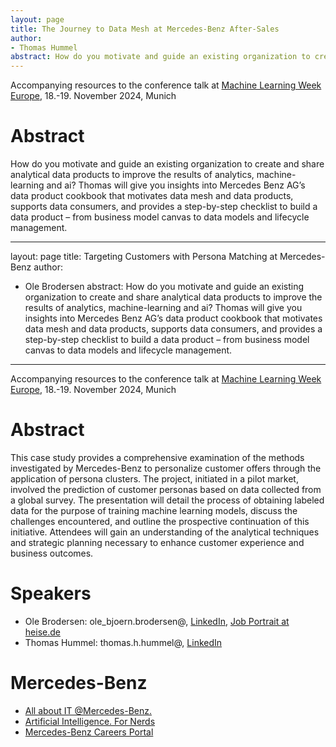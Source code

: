 ```yaml
---
layout: page
title: The Journey to Data Mesh at Mercedes-Benz After-Sales
author:
- Thomas Hummel
abstract: How do you motivate and guide an existing organization to create and share analytical data products to improve the results of analytics, machine-learning and ai? Thomas will give you insights into Mercedes Benz AG’s data product cookbook that motivates data mesh and data products, supports data consumers, and provides a step-by-step checklist to build a data product – from business model canvas to data models and lifecycle management.
---
```

Accompanying resources to the conference talk at [Machine Learning Week Europe](https://machinelearningweek.eu/), 18.-19. November 2024, Munich

# Abstract
How do you motivate and guide an existing organization to create and share analytical data products to improve the results of analytics, machine-learning and ai? Thomas will give you insights into Mercedes Benz AG’s data product cookbook that motivates data mesh and data products, supports data consumers, and provides a step-by-step checklist to build a data product – from business model canvas to data models and lifecycle management.

---
layout: page
title: Targeting Customers with Persona Matching at Mercedes-Benz
author:
- Ole Brodersen
abstract: How do you motivate and guide an existing organization to create and share analytical data products to improve the results of analytics, machine-learning and ai? Thomas will give you insights into Mercedes Benz AG’s data product cookbook that motivates data mesh and data products, supports data consumers, and provides a step-by-step checklist to build a data product – from business model canvas to data models and lifecycle management.
---
Accompanying resources to the conference talk at [Machine Learning Week Europe](https://machinelearningweek.eu/), 18.-19. November 2024, Munich

# Abstract
This case study provides a comprehensive examination of the methods investigated by Mercedes-Benz to personalize customer offers through the application of persona clusters. The project, initiated in a pilot market, involved the prediction of customer personas based on data collected from a global survey. The presentation will detail the process of obtaining labeled data for the purpose of training machine learning models, discuss the challenges encountered, and outline the prospective continuation of this initiative. Attendees will gain an understanding of the analytical techniques and strategic planning necessary to enhance customer experience and business outcomes.

# Speakers
* Ole Brodersen: ole_bjoern.brodersen@, [LinkedIn](https://www.linkedin.com/in/brodersen-ole), [Job Portrait at heise.de](https://www.heise.de/hintergrund/Jobs-in-the-automotive-industry-Machine-Learning-Engineer-9286444.html 
)
* Thomas Hummel: thomas.h.hummel@, [LinkedIn](https://www.linkedin.com/in/hummelthomas)

# Mercedes-Benz
* [All about IT @Mercedes-Benz.](https://mb4.me/all-about-it)
* [Artificial Intelligence. For Nerds](https://group.mercedes-benz.com/careers/about-us/artificial-intelligence/for-nerds/)
* [Mercedes-Benz Careers Portal](https://group.mercedes-benz.com/careers/job-search/)
